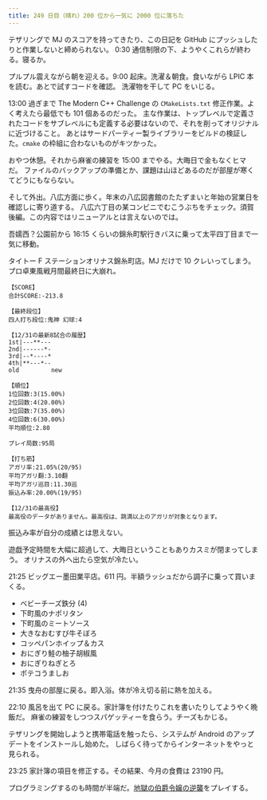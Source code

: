 ```yaml
---
title: 249 日目（晴れ）200 位から一気に 2000 位に落ちた
---
```


テザリングで MJ のスコアを持ってきたり、この日記を GitHub にプッシュしたりと作業しないと締められない。
0:30 通信制限の下、ようやくこれらが終わる。寝るか。

プルプル震えながら朝を迎える。9:00 起床。洗濯＆朝食。食いながら LPIC 本を読む。あとで試すコードを確認。
洗濯物を干して PC をいじる。

13:00 過ぎまで The Modern C++ Challenge の `CMakeLists.txt` 修正作業。よく考えたら最低でも 101 個あるのだった。
主な作業は、トップレベルで定義されたコードをサブレベルにも定義する必要はないので、それを削ってオリジナルに近づけること。
あとはサードパーティー製ライブラリーをビルドの検証した。`cmake` の枠組に合わないものがキツかった。

おやつ休憩。それから麻雀の練習を 15:00 までやる。大晦日で金もなくヒマだ。
ファイルのバックアップの準備とか、課題は山ほどあるのだが部屋が寒くてどうにもならない。

そして外出。八広方面に歩く。年末の八広図書館のたたずまいと年始の営業日を確認しに寄り道する。
八広六丁目の某コンビニでむこうぶちをチェック。須賀後編。この内容ではリニューアルとは言えないのでは。

吾嬬西？公園前から 16:15 くらいの錦糸町駅行きバスに乗って太平四丁目まで一気に移動。

タイトー F ステーションオリナス錦糸町店。MJ だけで 10 クレいってしまう。
プロ卓東風戦月間最終日に大崩れ。

```text
【SCORE】
合計SCORE:-213.8

【最終段位】
四人打ち段位:鬼神 幻球:4

【12/31の最新8試合の履歴】
1st|---**---
2nd|------*-
3rd|--*----*
4th|**---*--
old         new

【順位】
1位回数:3(15.00%)
2位回数:4(20.00%)
3位回数:7(35.00%)
4位回数:6(30.00%)
平均順位:2.80

プレイ局数:95局

【打ち筋】
アガリ率:21.05%(20/95)
平均アガリ翻:3.10翻
平均アガリ巡目:11.30巡
振込み率:20.00%(19/95)

【12/31の最高役】
最高役のデータがありません。最高役は、跳満以上のアガリが対象となります。
```

振込み率が自分の成績とは思えない。

遊戯予定時間を大幅に超過して、大晦日ということもありカスミが閉まってしまう。
オリナスの外へ出たら空気が冷たい。

21:25 ビッグエー墨田業平店。611 円。半額ラッシュだから調子に乗って買いまくる。

* ベビーチーズ鉄分 (4)
* 下町風のナポリタン
* 下町風のミートソース
* 大きなおむすび牛そぼろ
* コッペパンホイップ＆カス
* おにぎり鮭の柚子胡椒風
* おにぎりねぎとろ
* ポテコうましお

21:35 曳舟の部屋に戻る。即入浴。体が冷え切る前に熱を加える。

22:10 風呂を出て PC に戻る。家計簿を付けたりこれを書いたりしてようやく晩飯だ。
麻雀の練習をしつつスパゲッティーを食らう。チーズもかじる。

テザリングを開始しようと携帯電話を触ったら、システムが Android のアップデートをインストールし始めた。
しばらく待ってからインターネットをやっと見られる。

23:25 家計簿の項目を修正する。その結果、今月の食費は 23190 円。

プログラミングするのも時間が半端だ。[地獄の伯爵令嬢の逆襲][bshf20]をプレイする。

[bshf20]: https://wodifes.net/game/show/412
